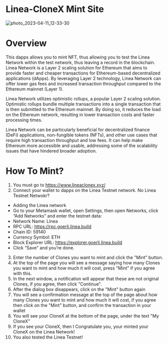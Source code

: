 # Linea-CloneX Mint Site

![photo_2023-04-11_12-33-30](https://user-images.githubusercontent.com/76211999/231075749-a069013e-3d56-46d6-8f59-6ba44cdd4fd0.jpg)

# Overview
This dapps allows you to mint NFT, thus allowing you to test the Linea Network within the test network, thus leaving a record in the blockchain. Linea Network is a Layer 2 scaling solution for Ethereum that aims to provide faster and cheaper transactions for Ethereum-based decentralized applications (dApps). By leveraging Layer 2 technology, Linea Network can offer lower gas fees and increased transaction throughput compared to the Ethereum mainnet (Layer 1).

Linea Network utilizes optimistic rollups, a popular Layer 2 scaling solution. Optimistic rollups bundle multiple transactions into a single transaction that is then submitted to the Ethereum mainnet. By doing so, it reduces the load on the Ethereum network, resulting in lower transaction costs and faster processing times.

Linea Network can be particularly beneficial for decentralized finance (DeFi) applications, non-fungible tokens (NFTs), and other use cases that require high transaction throughput and low fees. It can help make Ethereum more accessible and usable, addressing some of the scalability issues that have hindered broader adoption.

# How To Mint?
1. You must go to https://www.lineaclonex.xyz/
2. Connect your wallet to dapps on the Linea Testnet network. No Linea Testnet Netwokr?
* Adding the Linea network
* Go to your Metamask wallet, open Settings, then open Networks, click “Add Networks” and enter the testnet data:
* Network Name: Linea
* RPC URL: https://rpc.goerli.linea.build
* Chain ID: 59140
* Currency Symbol: ETH
* Block Explorer URL: https://explorer.goerli.linea.build
* Click “Save” and you’re done.
3. Enter the number of Clones you want to mint and click the "Mint" button.
4. At the top of the page you will see a message saying how many Clones you want to mint and how much it will cost, press "Mint" if you agree with this.
5. In the next window, a notification will appear that these are not original Clones, if you agree, then click "Continue".
6. After the dialog box disappears, click on the "Mint" button again
7. You will see a confirmation message at the top of the page about how many Clones you want to mint and how much it will cost, if you agree then click on the "Mint" button, and confirm the transaction in your wallet
8. You will see your CloneX at the bottom of the page, under the text "My CloneX"
9. If you see your CloneX, then I Congratulate you, your minted your CloneX on the Linea Network! 
10. You also tested the Linea Testnet!
